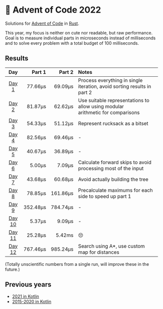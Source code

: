# 🎄 Advent of Code 2022 

Solutions for [Advent of Code](https://adventofcode.com/) in [Rust](https://www.rust-lang.org/).

This year, my focus is neither on cute nor readable, but raw performance. Goal is to measure
individual parts in microseconds instead of milliseconds and to solve every problem with
a total budget of 100 milliseconds.

## Results

| Day                                            | Part 1   | Part 2   | Notes |
| :--------------------------------------------: | -------: | -------: | :---- |
| [Day 1](https://adventofcode.com/2022/day/1)   |  77.66µs |  69.09µs | Process everything in single iteration, avoid sorting results in part 2 |
| [Day 2](https://adventofcode.com/2022/day/2)   |  81.87µs |  62.62µs | Use suitable representations to allow using modular arithmetic for comparisons |
| [Day 3](https://adventofcode.com/2022/day/3)   |  54.33µs |  51.12µs | Represent rucksack as a bitset |
| [Day 4](https://adventofcode.com/2022/day/4)   |  82.56µs |  69.46µs | - |
| [Day 5](https://adventofcode.com/2022/day/5)   |  40.67µs |  36.89µs | - |
| [Day 6](https://adventofcode.com/2022/day/6)   |   5.00µs |   7.09µs | Calculate forward skips to avoid processing most of the input |
| [Day 7](https://adventofcode.com/2022/day/7)   |  43.68µs |  60.68µs | Avoid actually building the tree |
| [Day 8](https://adventofcode.com/2022/day/8)   |  78.85µs | 161.86µs | Precalculate maximums for each side to speed up part 1 |
| [Day 9](https://adventofcode.com/2022/day/9)   | 352.48µs | 784.74µs | -     |
| [Day 10](https://adventofcode.com/2022/day/10) |   5.37µs |   9.09µs | -     |
| [Day 11](https://adventofcode.com/2022/day/11) |  25.28µs |   5.42ms | 😔    |
| [Day 12](https://adventofcode.com/2022/day/12) | 767.46µs | 985.24µs | Search using A*, use custom map for distances |

(Totally unscientific numbers from a single run, will improve these in the future.)

## Previous years

* [2021 in Kotlin](https://github.com/komu/advent-of-code-2021)
* [2015-2020 in Kotlin](https://github.com/komu/advent-of-code)

